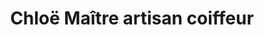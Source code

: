 ---
title: "Chloë Maître artisan coiffeur"
url: /les-angles/chloe-maitre-artisan-coiffeur/
shop: coiffeur
---